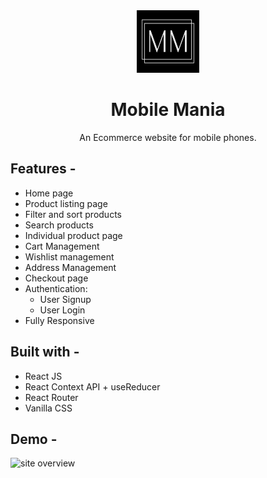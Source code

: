 <div align="center">
  <img src="src/assets/mm-logo.jpg" height="100" width="100" alt="logo"/>
  
# Mobile Mania
  An Ecommerce website for mobile phones. 
</div>

## **Features -**

- Home page
- Product listing page
- Filter and sort products
- Search products
- Individual product page
- Cart Management
- Wishlist management
- Address Management
- Checkout page
- Authentication:
  - User Signup
  - User Login
- Fully Responsive

## **Built with -**

- React JS
- React Context API + useReducer
- React Router
- Vanilla CSS

## **Demo -**

![site overview](https://github.com/AmanHarsh02/project-1-ecommerce-neogcamp-level-one/blob/master/src/assets/SnapShop-Overview.gif)
